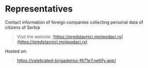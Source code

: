 # Representatives

Contact information of foreign companies collecting personal data of citizens of Serbia

> Visit the website: [https://predstavnici.mojipodaci.rs](https://predstavnici.mojipodaci.rs)

Hosted on:

> https://celebrated-brigadeiros-f671e7.netlify.app/
